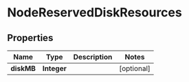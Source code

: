 

# NodeReservedDiskResources


## Properties

| Name | Type | Description | Notes |
|------------ | ------------- | ------------- | -------------|
|**diskMB** | **Integer** |  |  [optional] |



